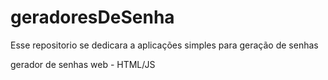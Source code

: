 # geradoresDeSenha
Esse repositorio se dedicara a aplicações simples para geração de senhas

gerador de senhas web - HTML/JS
